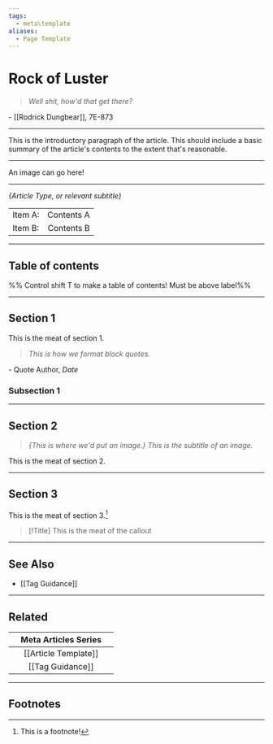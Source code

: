 ```yaml
---
tags:
  - meta\template
aliases:
  - Page Template
---
```

# Rock of Luster
>*Well shit, how'd that get there?*

\- [[Rodrick Dungbear]], 7E-873
___

This is the introductory paragraph of the article. This should include a basic summary of the article's contents to the extent that's reasonable.

___

An image can go here!

___

*{Article Type, or relevant subtitle}*

| | |
|:------|------:|
|Item A: | Contents A|
|Item B: | Contents B|

___

## Table of contents

%% Control shift T to make a table of contents! Must be above label%%

___

## Section 1
This is the meat of section 1.
> *This is how we format block quotes.*

\- Quote Author, *Date*

### Subsection 1

___

## Section 2
> *{This is where we'd put an image.}*
> *This is the subtitle of an image.*

This is the meat of section 2.

___

## Section 3
This is the meat of section 3.[^1]
> [!Title]
> This is the meat of the callout

___

## See Also
 - [[Tag Guidance]]

___

## Related

| |Meta Articles Series| |
|-:|:-:|:-|
| |[[Article Template]]| |
| |[[Tag Guidance]]| |

___

## Footnotes

[^1]: This is a footnote!